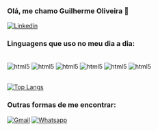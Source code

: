 
### Olá, me chamo Guilherme Oliveira 👋

[![Linkedin](https://img.shields.io/badge/LinkedIn-0077B5?style=for-the-badge&logo=linkedin&logoColor=white)](https://www.linkedin.com/in/guilherme-martins-de-oliveira-3a005b262/)

### Linguagens que uso no meu dia a dia:

<div style="display: inline_block"></br>
<img align="center" alt="html5" src="https://img.shields.io/badge/HTML5-E34F26?style=for-the-badge&logo=html5&logoColor=white" />
  <img align="center" alt="html5" src="https://img.shields.io/badge/CSS3-1572B6?style=for-the-badge&logo=css3&logoColor=white" />
  <img align="center" alt="html5" src="https://img.shields.io/badge/JavaScript-F7DF1E?style=for-the-badge&logo=javascript&logoColor=black" />
  <img align="center" alt="html5" src="https://img.shields.io/badge/Java-ED8B00?style=for-the-badge&logo=openjdk&logoColor=white" />
  <img align="center" alt="html5" src="https://img.shields.io/badge/Python-3776AB?style=for-the-badge&logo=python&logoColor=white" />
  <img align="center" alt="html5" src="https://img.shields.io/badge/MySQL-005C84?style=for-the-badge&logo=mysql&logoColor=white" />
</div></br>

[![Top Langs](https://github-readme-stats.vercel.app/api/top-langs/?username=guimartins022&layout=donut)](https://github.com/anuraghazra/github-readme-stats)

### Outras formas de me encontrar:

[![Gmail](https://img.shields.io/badge/Gmail-D14836?style=for-the-badge&logo=gmail&logoColor=white)](mailto:guimartinsoliveira022@gmail.com)
[![Whatsapp](https://img.shields.io/badge/WhatsApp-25D366?style=for-the-badge&logo=whatsapp&logoColor=white)](https://wa.me/11968554615)
